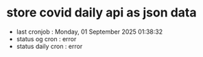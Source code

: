 # store covid daily api as json data

- last cronjob : Monday, 01 September 2025 01:38:32
- status og cron : error
- status daily cron : error
      
      